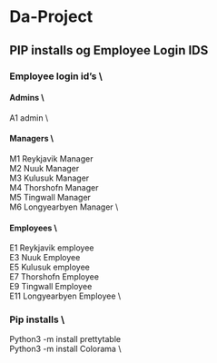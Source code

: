 # Da-Project

## PIP installs og Employee Login IDS 

### Employee login id’s \
#### Admins \
A1 admin \

#### Managers \
M1 Reykjavik Manager \
M2 Nuuk Manager \
M3 Kulusuk Manager \
M4 Thorshofn Manager \
M5 Tingwall Manager \
M6 Longyearbyen Manager \

#### Employees \
E1 Reykjavik employee \
E3 Nuuk Employee \
E5 Kulusuk employee \
E7 Thorshofn Employee \
E9 Tingwall Employee \
E11 Longyearbyen Employee \

### Pip installs \
Python3 -m install prettytable \
Python3 -m install Colorama \
